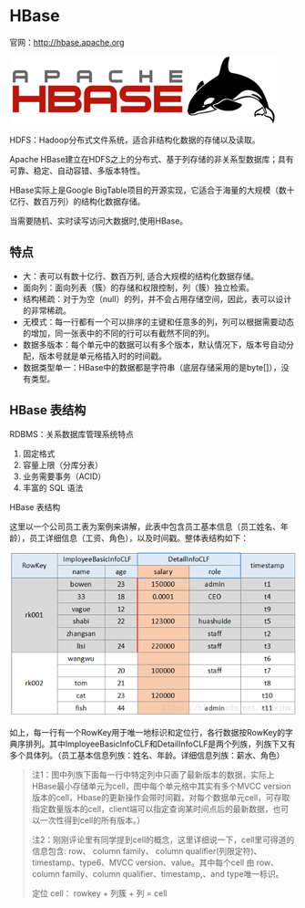 # HBase

官网：http://hbase.apache.org

![](./img/hbase.png)

HDFS：Hadoop分布式文件系统，适合非结构化数据的存储以及读取。

Apache HBase建立在HDFS之上的分布式、基于列存储的非关系型数据库；具有可靠、稳定、自动容错、多版本特性。

HBase实际上是Google BigTable项目的开源实现，它适合于海量的大规模（数十亿行、数百万列）的结构化数据存储。

当需要随机、实时读写访问大数据时,使用HBase。

## 特点

- 大：表可以有数十亿行、数百万列, 适合大规模的结构化数据存储。
- 面向列：面向列表（簇）的存储和权限控制，列（簇）独立检索。
- 结构稀疏：对于为空（null）的列，并不会占用存储空间，因此，表可以设计的非常稀疏。
- 无模式：每一行都有一个可以排序的主键和任意多的列，列可以根据需要动态的增加，同一张表中的不同的行可以有截然不同的列。
- 数据多版本：每个单元中的数据可以有多个版本，默认情况下，版本号自动分配，版本号就是单元格插入时的时间戳。
- 数据类型单一：HBase中的数据都是字符串（底层存储采用的是byte[]），没有类型。

## HBase 表结构

RDBMS：关系数据库管理系统特点

1. 固定格式
2. 容量上限（分库分表）
3. 业务需要事务（ACID）
4. 丰富的 SQL 语法



HBase 表结构

这里以一个公司员工表为案例来讲解，此表中包含员工基本信息（员工姓名、年龄），员工详细信息（工资、角色），以及时间戳。整体表结构如下：

![](./img/hbase_table.png)

如上，每一行有一个RowKey用于唯一地标识和定位行，各行数据按RowKey的字典序排列。其中ImployeeBasicInfoCLF和DetailInfoCLF是两个列族，列族下又有多个具体列。（员工基本信息列族：姓名、年龄。详细信息列族：薪水、角色）

> 注1：图中列族下面每一行中特定列中只画了最新版本的数据，实际上HBase最小存储单元为cell，图中每个单元格中其实有多个MVCC version版本的cell，Hbase的更新操作会带时间戳，对每个数据单元cell，可存取指定数量版本的cell，client端可以指定查询某时间点后的最新数据，也可以一次性得到cell的所有版本。）
>
> 
>
> 注2：刚刚评论里有同学提到cell的概念，这里详细说一下，cell里可得道的信息包含: row、 column family、 column qualifier(列限定符)、timestamp、type6、MVCC version、value。其中每个cell 由 row、column family、column qualifier、timestamp,、and type唯一标识。
>
> 定位 cell： rowkey + 列簇 + 列 = cell

